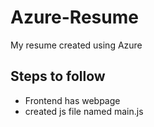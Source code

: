 # Azure-Resume
My resume created using Azure
## Steps to follow
- Frontend has webpage
- created js file named main.js
